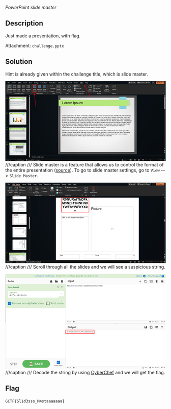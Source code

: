 *PowerPoint slide master*

## Description
Just made a presentation, with flag.

Attachment: `challenge.pptx`

## Solution
Hint is already given within the challenge title, which is slide master.

![](master-1.png)
///caption
///
Slide master is a feature that allows us to control the format of the entire presentation ([source](https://support.microsoft.com/en-us/office/what-is-a-slide-master-b9abb2a0-7aef-4257-a14e-4329c904da54)). To go to slide master settings, go to `View` --> `Slide Master`.

![](master-2.png)
///caption
///
Scroll through all the slides and we will see a suspicious string.

![](master-3.png)
///caption
///
Decode the string by using [CyberChef](https://gchq.github.io/CyberChef/) and we will get the flag.

## Flag
`GCTF{Sl1d3sss_M4staaaaaaa}`